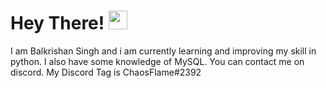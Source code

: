 # Hey There! <img src="https://raw.githubusercontent.com/MartinHeinz/MartinHeinz/master/wave.gif" width="30px">
 I am Balkrishan Singh and i am currently learning and improving my skill in python. I also have some knowledge of MySQL.
You can contact me on discord. My Discord Tag is ChaosFlame#2392

